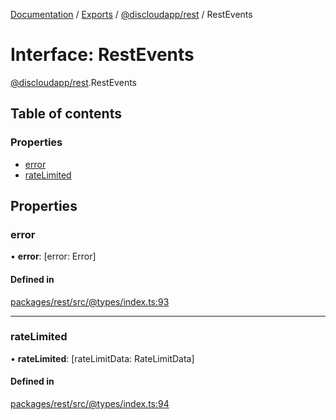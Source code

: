 [Documentation](../README.md) / [Exports](../modules.md) / [@discloudapp/rest](../modules/discloudapp_rest.md) / RestEvents

# Interface: RestEvents

[@discloudapp/rest](../modules/discloudapp_rest.md).RestEvents

## Table of contents

### Properties

- [error](discloudapp_rest.RestEvents-1.md#error)
- [rateLimited](discloudapp_rest.RestEvents-1.md#ratelimited)

## Properties

### error

• **error**: [error: Error]

#### Defined in

[packages/rest/src/@types/index.ts:93](https://github.com/discloud/discloud.app/blob/bf097cb/packages/rest/src/@types/index.ts#L93)

___

### rateLimited

• **rateLimited**: [rateLimitData: RateLimitData]

#### Defined in

[packages/rest/src/@types/index.ts:94](https://github.com/discloud/discloud.app/blob/bf097cb/packages/rest/src/@types/index.ts#L94)
